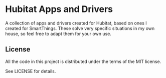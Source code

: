 # Hubitat Apps and Drivers

A collection of apps and drivers created for Hubitat, based on ones I created for SmartThings. These solve very specific situations in my own house, so feel free to adapt them for your own use.

## License

All the code in this project is distributed under the terms of the MIT license.

See LICENSE for details.